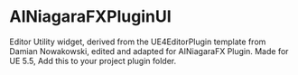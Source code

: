 # AINiagaraFXPluginUI
Editor Utility widget, derived from the UE4EditorPlugin template from Damian Nowakowski, edited and adapted for AINiagaraFX Plugin. Made for UE 5.5, Add this to your project plugin folder.
